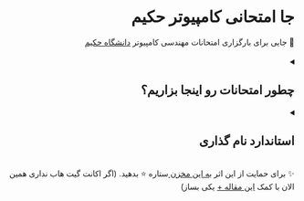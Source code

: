 <div dir='rtl'>
  <h1>جا امتحانی کامپیوتر حکیم</h1>
📃 جایی برای بارگزاری امتحانات مهندسی کامپیوتر
  <a href='https://github.com/EnAnsari/EnAnsari/blob/main/list-of-hsu.md'>دانشگاه حکیم</a>
<br><br>

  
<details>
  <summary><h2>چطور امتحانات رو اینجا بزاریم؟</h2></summary>
برای اینکار میتونی اونا رو به تلگرامم بفرستی یا ایمیلش کنی یا با استفاده از pr گیت هاب آپلود کنی. برای اینکار میتونی مقاله زیر رو بخونی!<br><br>
💥 <a href="https://vrgl.ir/dZwVL">آموزش پول ریکوئست در گیت هاب<a> (اگر میخوای اسمت توی مشارکت کننده‌ها باشه هم میتونی بخونی)
  <div dir="ltr">
    📧 Email: <a href="mailto:rahmat2022a@gmail.com">rahmat2022a@gmail.com</a>
    <br>
    🚀 Telegram: <a href="https://t.me/EnAnsari">@EnAnsari</a>
  </div>
  🆘 اگر با آپلود فایل‌های بزرگ تو گیت مشکل داری 
  <a href='https://medium.com/junior-dev/how-to-use-git-lfs-large-file-storage-to-push-large-files-to-github-41c8db1e2d65'>این مقاله +</a>
  رو بخون!
</details>
<details>
  <summary><h2>استاندارد نام گذاری</h2></summary>
  همه فایل‌ها باید توی پوشه
  <a href='https://github.com/EnAnsari/quiz-hsu/tree/main/quiz'>quiz</a>
  باشن. توی پوشه quiz برای هر درس یک پوشه هست. توی هر پوشه هم اسم استاد هست. توی پوشه‌ای که اسم استاده فایل‌های اون استاد برای اون درس قرار دارند. نام گذاری خود فایل به صورت زیره . . .<br><br>
  <div sytle='direction: rtl'>
  1. اول از همه سال اامتحانه (مثلا 1399) بعدش هم اگر ترم مهر بود 1 و اگر بهمن بود 2<br>
  2. در ادامه باید گفته بشه که میانترمه (midterm) و اگر پایانترمه(final)<br>
  3. حالا اگر چند تا امتحان بود (مثل خیلی از استادا که بیشتر از یک میانترم میگیرن) شماره اون امتحان رو هم میزاریم (مثلا برای امتحان چهارم عدد 4)<br>
  4. در نهایت اگر فایل امتحان به صورت چند تایی هست (یعنی سه تا عکسه مثلا) باید یه حرف v و جلوش شماره اونو بنویسیم. (v1)<br><br>
  ⛔ <b>بین همه اینها هم باید از دش یا خط فاصله استفاده کنیم.</b>
  </div>
    پس به طور خلاصه به صورت زیر است:
    <br><div dir='ltr'>
    [سال امتحان]-[ترم اول یا دوم سال]-[میانترم یا پایانترم]-[چندمین امتحان است]-v[اگر چند فایل است شماره فایل]
    <br><br>☑️ example: 1399-2-midterm-2-v2.pdf (فایل دوم دومین میانترم ترم بهمن ۱۳۹۹)
    </div>
  </details><br>
  ✨ برای حمایت از این اثر 
  <a href='https://github.com/EnAnsari/quiz-hsu'>به این مخزن </a>
  ستاره ⭐ بدهید. (اگر اکانت گیت هاب نداری همین الان با کمک 
  <a href='https://vrgl.ir/hGsW9'>این مقاله +</a>
   یکی بساز)
  </div>
